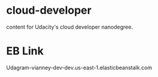 # cloud-developer

content for Udacity's cloud developer nanodegree.

# EB Link

Udagram-vianney-dev-dev.us-east-1.elasticbeanstalk.com
